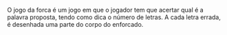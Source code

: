 O jogo da forca é um jogo em que o jogador tem que acertar qual é a palavra proposta, tendo como dica o número de letras. A cada letra errada, é desenhada uma parte do corpo do enforcado.
